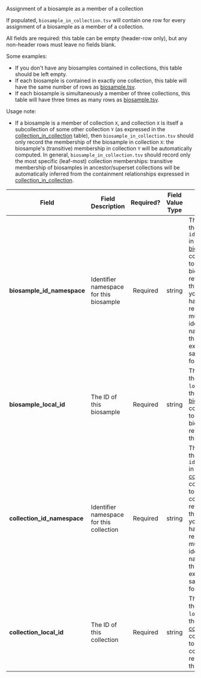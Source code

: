 Assignment of a biosample as a member of a collection

If populated, `biosample_in_collection.tsv` will contain one row for every assignment of a biosample as a member of a collection.

All fields are required: this table can be empty (header-row only), but any non-header rows must leave no fields blank.

Some examples:   
- If you don't have any biosamples contained in collections, this table should be left empty.
- If each biosample is contained in exactly one collection, this table will have the same number of rows as [biosample.tsv](./TableInfo:-biosample.tsv).
- If each biosample is simultaneously a member of three collections, this table will have three times as many rows as [biosample.tsv](./TableInfo:-biosample.tsv).

Usage note:
- If a biosample is a member of collection `X`, and collection `X` is itself a subcollection of some other collection `Y` (as expressed in the [collection_in_collection](./TableInfo:-collection_in_collection.tsv) table), then `biosample_in_collection.tsv` should only record the membership of the biosample in collection `X`: the biosample's (transitive) membership in collection `Y` will be automatically computed. In general, `biosample_in_collection.tsv` should record only the most specific (leaf-most) collection memberships: transitive membership of biosamples in ancestor/superset collections will be automatically inferred from the containment relationships expressed in [collection_in_collection](./TableInfo:-collection_in_collection.tsv).


Field | Field Description | Required? | Field Value Type | Extra Info 
------|-------------------|:-----------:|:-------------:|------------
**biosample_id_namespace** | Identifier namespace for this biosample  | Required | string | This will be the value of `id_namespace` in the row in [biosample.tsv](./TableInfo:-biosample.tsv) corresponding to the biosample referenced in this row. If your program has not registered multiple CFDE identifier namespaces, this will be exactly the same value for all rows.
**biosample_local_id** | The ID of this biosample | Required | string | This will be the value of `local_id` in the row in [biosample.tsv](./TableInfo:-biosample.tsv) corresponding to the biosample referenced in this row.
**collection_id_namespace** | Identifier namespace for this collection | Required | string | This will be the value of `id_namespace` in the row in [collection.tsv](./TableInfo:-collection.tsv) corresponding to the collection referenced in this row. If your program has not registered multiple CFDE identifier namespaces, this will be exactly the same value for all rows.
**collection_local_id** | The ID of this collection | Required | string | This will be the value of `local_id` in the row in [collection.tsv](./TableInfo:-collection.tsv) corresponding to the collection referenced in this row.
